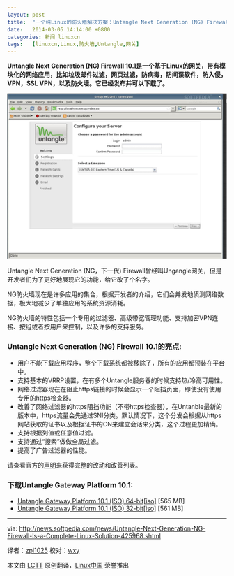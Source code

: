 ```yaml
---
layout: post
title:	"一个纯Linux的防火墙解决方案：Untangle Next Generation (NG) Firewall"
date:	2014-03-05 14:14:00 +0800 
categories:	新闻 linuxcn 
tags:	[linuxcn,Linux,防火墙,Untangle,网关]
---
```



**Untangle Next Generation (NG) Firewall 10.1是一个基于Linux的网关，带有模块化的网络应用，比如垃圾邮件过滤，网页过滤，防病毒，防间谍软件，防入侵，VPN，SSL VPN，以及防火墙。它已经发布并可以下载了。**


![](/Asserts/Images/album/201403/05/141418m273773nrngudhz2.jpg)


Untangle Next Generation (NG，下一代) Firewall曾经叫Ungangle网关，但是开发者们为了更好地展现它的功能，给它改了个名字。


NG防火墙现在是许多应用的集合，根据开发者的介绍，它们会并发地侦测网络数据，极大地减少了单独应用的系统资源消耗。


NG防火墙的特性包括一个专用的过滤器、高级带宽管理功能、支持加密VPN连接、按组或者按用户来控制，以及许多的支持服务。


### Untangle Next Generation (NG) Firewall 10.1的亮点:


* 用户不能下载应用程序，整个下载系统都被移除了，所有的应用都预装在平台中。
* 支持基本的VRRP设置，在有多个Untangle服务器的时候支持热/冷高可用性。
* 网络过滤器现在在阻止https链接的时候会显示一个阻挡页面，即使没有使用专用的https检查器。
* 改善了网络过滤器的https阻挡功能（不带https检查器），在Untanble最新的版本中，https流量会先通过SNI分类。默认情况下，这个分发会根据从https网站获取的证书以及根据证书的CN来建立会话来分类，这个过程更加精确。
* 支持根据列值或任意值过滤。
* 支持通过“搜索”做做全局过滤。
* 提高了广告过滤器的性能。


请查看官方的[声明](http://wiki.untangle.com/index.php/10.1.0_Changelog)来获得完整的改动和改善列表。


### 下载Untangle Gateway Platform 10.1:


* [Untangle Gateway Platform 10.1 (ISO) 64-bit[iso]](http://download.untangle.com/untangle_1010_x64.iso) [565 MB]
* [Untangle Gateway Platform 10.1 (ISO) 32-bit[iso]](http://download.untangle.com/untangle_1010_x32.iso) [561 MB]




---


via: <http://news.softpedia.com/news/Untangle-Next-Generation-NG-Firewall-Is-a-Complete-Linux-Solution-425968.shtml>


译者：[zpl1025](https://github.com/zpl1025) 校对：[wxy](https://github.com/wxy)


本文由 [LCTT](https://github.com/LCTT/TranslateProject) 原创翻译，[Linux中国](http://linux.cn/) 荣誉推出
